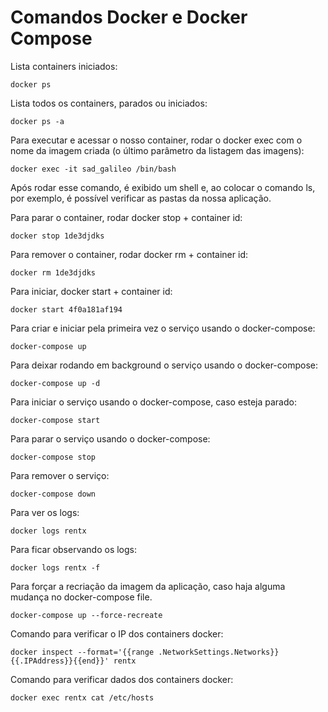 # Comandos Docker e Docker Compose 

Lista containers iniciados:
```shell
docker ps 
```

Lista todos os containers, parados ou iniciados:
```shell
docker ps -a
```

Para executar e acessar o nosso container, rodar o docker exec com o nome da imagem criada (o último parâmetro da listagem das imagens): 
```shell
docker exec -it sad_galileo /bin/bash
```

Após rodar esse comando, é exibido um shell e, ao colocar o comando ls, por exemplo, é possível verificar as pastas da nossa aplicação.

Para parar o container, rodar docker stop + container id:
```shell
docker stop 1de3djdks
```

Para remover o container, rodar docker rm + container id:
```shell
docker rm 1de3djdks
```

Para iniciar, docker start + container id:
```shell
docker start 4f0a181af194
```

Para criar e iniciar pela primeira vez o serviço usando o docker-compose:
```shell
docker-compose up
```

Para deixar rodando em background o serviço usando o docker-compose:
```shell
docker-compose up -d
```

Para iniciar o serviço usando o docker-compose, caso esteja parado:
```shell
docker-compose start
```

Para parar o serviço usando o docker-compose:
```shell
docker-compose stop
```

Para remover o serviço:
```shell
docker-compose down
```

Para ver os logs:
```shell
docker logs rentx
```

Para ficar observando os logs:
```shell
docker logs rentx -f
```

Para forçar a recriação da imagem da aplicação, caso haja alguma mudança no docker-compose file.
```shell
docker-compose up --force-recreate
```

Comando para verificar o IP dos containers docker:
```shell
docker inspect --format='{{range .NetworkSettings.Networks}}{{.IPAddress}}{{end}}' rentx
```

Comando para verificar dados dos containers docker:
```shell
docker exec rentx cat /etc/hosts
```